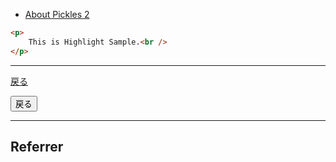 

- [About Pickles 2](https://pickles2.pxt.jp/)


```html
<p>
    This is Highlight Sample.<br />
</p>
```

---

[戻る](../)

<form method="GET" action="../">
    <button>戻る</button>
</form>

---

## Referrer

<pre>
<?php

if( isset( $_SERVER['HTTP_REFERER'] ) ){
    echo $_SERVER['HTTP_REFERER'];
}

?>
</pre>
